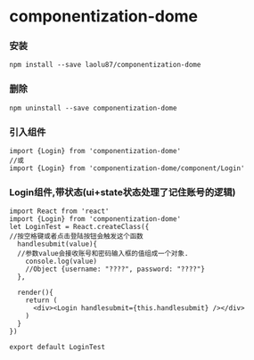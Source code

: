 # componentization-dome

### 安装
```
npm install --save laolu87/componentization-dome
```

### 删除
```
npm uninstall --save componentization-dome
```

### 引入组件
```
import {Login} from 'componentization-dome'
//或
import {Login} from 'componentization-dome/component/Login'
```

### Login组件,带状态(ui+state状态处理了记住账号的逻辑)
```
import React from 'react'
import {Login} from 'componentization-dome'
let LoginTest = React.createClass({
//按空格键或者点击登陆按钮会触发这个函数
  handlesubmit(value){
  //参数value会接收账号和密码输入框的值组成一个对象.
    console.log(value)
    //Object {username: "????", password: "????"}
  },

  render(){
    return (
      <div><Login handlesubmit={this.handlesubmit} /></div>
    )
  }
})

export default LoginTest
```



